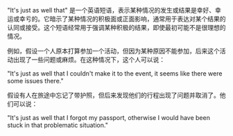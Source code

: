 "It's just as well that" 是一个英语短语，表示某种情况的发生或结果是幸好、幸运或幸亏的。它暗示了某种情况的积极面或正面影响，通常用于表达对某个结果的认同或接受。这个短语经常用于强调某种积极的结果，即使最初可能不是很理想的情况。

例如，假设一个人原本打算参加一个活动，但因为某种原因不能参加，后来这个活动出现了一些问题或麻烦。在这种情况下，这个人可以说：

"It's just as well that I couldn't make it to the event, it seems like there were some issues there."

假设有人在旅途中忘记了带护照，但后来发现他们的行程出现了问题并取消了。他们可以说：

"It's just as well that I forgot my passport, otherwise I would have been stuck in that problematic situation."
